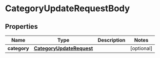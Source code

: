 

# CategoryUpdateRequestBody


## Properties

Name | Type | Description | Notes
------------ | ------------- | ------------- | -------------
**category** | [**CategoryUpdateRequest**](CategoryUpdateRequest.md) |  |  [optional]




